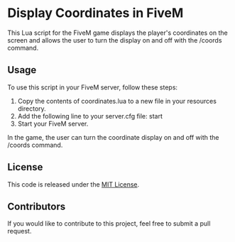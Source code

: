 # Display Coordinates in FiveM

This Lua script for the FiveM game displays the player's coordinates on the screen and allows the user to turn the display on and off with the /coords command.

## Usage

To use this script in your FiveM server, follow these steps:

1. Copy the contents of coordinates.lua to a new file in your resources directory.
2. Add the following line to your server.cfg file: start <name of your new resource directory>
3. Start your FiveM server.

In the game, the user can turn the coordinate display on and off with the /coords command.

## License

This code is released under the [MIT License](https://opensource.org/licenses/MIT).

## Contributors

If you would like to contribute to this project, feel free to submit a pull request.
